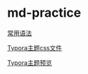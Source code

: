 # md-practice

[常用语法](./docs/markdown-template.md)

[Typora主题css文件](./static/mytheme.css)

[Typora主题预览](./docs/markdown-template.html)

